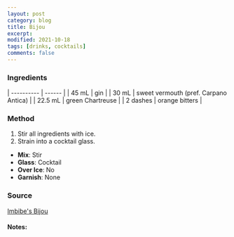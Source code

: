 ```yaml
---
layout: post
category: blog
title: Bijou
excerpt:
modified: 2021-10-18
tags: [drinks, cocktails]
comments: false
---
```


### Ingredients

| ---------- | ------ |
| 45 mL | gin  |
| 30 mL | sweet vermouth (pref. Carpano Antica) |
| 22.5 mL | green Chartreuse |
| 2 dashes | orange bitters |


### Method

1. Stir all ingredients with ice.
2. Strain into a cocktail glass.


- **Mix**: Stir
- **Glass**: Cocktail
- **Over Ice**: No
- **Garnish**: None

### Source
[Imbibe's Bijou](https://imbibemagazine.com/recipe/bijou-cocktail-recipe/)

#### Notes:
